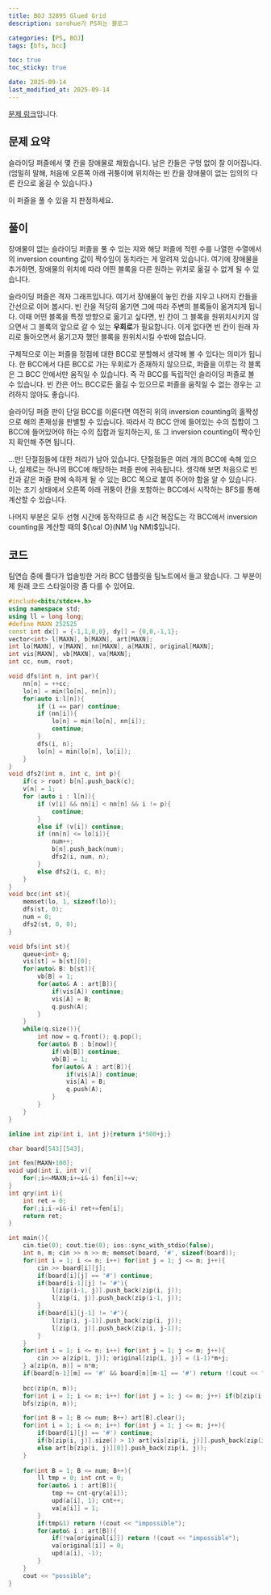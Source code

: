 ```yaml
---
title: BOJ 32895 Glued Grid
description: sorohue가 PS하는 블로그

categories: [PS, BOJ]
tags: [bfs, bcc]

toc: true
toc_sticky: true

date: 2025-09-14
last_modified_at: 2025-09-14
---
```


[문제 링크](https://boj.kr/32895)입니다.

## 문제 요약

슬라이딩 퍼즐에서 몇 칸을 장애물로 채웠습니다. 남은 칸들은 구멍 없이 잘 이어집니다. (엄밀히 말해, 처음에 오른쪽 아래 귀퉁이에 위치하는 빈 칸을 장애물이 없는 임의의 다른 칸으로 옮길 수 있습니다.)

이 퍼즐을 풀 수 있을 지 판정하세요.

## 풀이

장애물이 없는 슬라이딩 퍼즐을 풀 수 있는 지와 해당 퍼즐에 적힌 수를 나열한 수열에서의  inversion counting 값이 짝수임이 동치라는 게 알려져 있습니다. 여기에 장애물을 추가하면, 장애물의 위치에 따라 어떤 블록을 다른 원하는 위치로 옮길 수 없게 될 수 있습니다.

슬라이딩 퍼즐은 격자 그래프입니다. 여기서 장애물이 놓인 칸을 지우고 나머지 칸들을 간선으로 이어 봅시다. 빈 칸을 적당히 옮기면 그에 따라 주변의 블록들이 옮겨지게 됩니다. 이때 어떤 블록을 특정 방향으로 옮기고 싶다면, 빈 칸이 그 블록을 원위치시키지 않으면서 그 블록의 앞으로 갈 수 있는 **우회로**가 필요합니다. 이게 없다면 빈 칸이 원래 자리로 돌아오면서 옮기고자 했던 블록을 원위치시킬 수밖에 없습니다.

구체적으로 이는 퍼즐을 정점에 대한 BCC로 분할해서 생각해 볼 수 있다는 의미가 됩니다. 한 BCC에서 다른 BCC로 가는 우회로가 존재하지 않으므로, 퍼즐을 이루는 각 블록은 그 BCC 안에서만 움직일 수 있습니다. 즉 각 BCC를 독립적인 슬라이딩 퍼즐로 볼 수 있습니다. 빈 칸은 어느 BCC로든 옮길 수 있으므로 퍼즐을 움직일 수 없는 경우는 고려하지 않아도 좋습니다.

슬라이딩 퍼즐 판이 단일 BCC를 이룬다면 여전히 위의 inversion counting의 홀짝성으로 해의 존재성을 판별할 수 있습니다. 따라서 각 BCC 안에 들어있는 수의 집합이 그 BCC에 들어있어야 하는 수의 집합과 일치하는지, 또 그 inversion counting이 짝수인 지 확인해 주면 됩니다.

…만! 단절점들에 대한 처리가 남아 있습니다. 단절점들은 여러 개의 BCC에 속해 있으나, 실제로는 하나의 BCC에 해당하는 퍼즐 판에 귀속됩니다. 생각해 보면 처음으로 빈 칸과 같은 퍼즐 판에 속하게 될 수 있는 BCC 쪽으로 붙여 주어야 함을 알 수 있습니다. 이는 초기 상태에서 오른쪽 아래 귀퉁이 칸을 포함하는 BCC에서 시작하는 BFS를 통해 계산할 수 있습니다.

나머지 부분은 모두 선형 시간에 동작하므로 총 시간 복잡도는 각 BCC에서 inversion counting을 계산할 때의 ${\cal O}(NM \lg NM)$입니다.

## 코드

팀연습 중에 풀다가 업솔빙한 거라 BCC 템플릿을 팀노트에서 들고 왔습니다. 그 부분이 제 원래 코드 스타일이랑 좀 다를 수 있어요.

```cpp
#include<bits/stdc++.h>
using namespace std;
using ll = long long;
#define MAXN 252525
const int dx[] = {-1,1,0,0}, dy[] = {0,0,-1,1};
vector<int> l[MAXN], b[MAXN], art[MAXN];
int lo[MAXN], v[MAXN], nn[MAXN], a[MAXN], original[MAXN];
int vis[MAXN], vb[MAXN], va[MAXN];
int cc, num, root;

void dfs(int n, int par){
    nn[n] = ++cc;
    lo[n] = min(lo[n], nn[n]);
    for(auto i:l[n]){
        if (i == par) continue;
        if (nn[i]){
            lo[n] = min(lo[n], nn[i]);
            continue;
        }
        dfs(i, n);
        lo[n] = min(lo[n], lo[i]);
    }
}
void dfs2(int n, int c, int p){
    if(c > root) b[n].push_back(c);
    v[n] = 1;
    for (auto i : l[n]){
        if (v[i] && nn[i] < nn[n] && i != p){
            continue;
        }
        else if (v[i]) continue;
        if (nn[n] <= lo[i]){
            num++;
            b[n].push_back(num);
            dfs2(i, num, n);
        }
        else dfs2(i, c, n);
    }
}
void bcc(int st){
    memset(lo, 1, sizeof(lo));
    dfs(st, 0);
    num = 0;
    dfs2(st, 0, 0);
}

void bfs(int st){
    queue<int> q;
    vis[st] = b[st][0];
    for(auto& B: b[st]){
        vb[B] = 1;
        for(auto& A : art[B]){
            if(vis[A]) continue;
            vis[A] = B;
            q.push(A);
        }
    }
    while(q.size()){
        int now = q.front(); q.pop();
        for(auto& B : b[now]){
            if(vb[B]) continue;
            vb[B] = 1;
            for(auto& A : art[B]){
                if(vis[A]) continue;
                vis[A] = B;
                q.push(A);
            }
        }
    }
}

inline int zip(int i, int j){return i*500+j;}

char board[543][543];

int fen[MAXN+100];
void upd(int i, int v){
    for(;i<=MAXN;i+=i&-i) fen[i]+=v;
}
int qry(int i){
    int ret = 0;
    for(;i;i-=i&-i) ret+=fen[i];
    return ret;
}

int main(){
    cin.tie(0); cout.tie(0); ios::sync_with_stdio(false);
    int n, m; cin >> n >> m; memset(board, '#', sizeof(board));
    for(int i = 1; i <= n; i++) for(int j = 1; j <= m; j++){
        cin >> board[i][j];
        if(board[i][j] == '#') continue;
        if(board[i-1][j] != '#'){
            l[zip(i-1, j)].push_back(zip(i, j));
            l[zip(i, j)].push_back(zip(i-1, j));
        }
        if(board[i][j-1] != '#'){
            l[zip(i, j-1)].push_back(zip(i, j));
            l[zip(i, j)].push_back(zip(i, j-1));
        }
    }
    for(int i = 1; i <= n; i++) for(int j = 1; j <= m; j++){
        cin >> a[zip(i, j)]; original[zip(i, j)] = (i-1)*m+j;
    } a[zip(n, m)] = n*m;
    if(board[n-1][m] == '#' && board[n][m-1] == '#') return !(cout << "possible");
    
    bcc(zip(n, m));
    for(int i = 1; i <= n; i++) for(int j = 1; j <= m; j++) if(b[zip(i, j)].size() > 1) for(auto& B : b[zip(i, j)]) art[B].push_back(zip(i, j));
    bfs(zip(n, m));

    for(int B = 1; B <= num; B++) art[B].clear();
    for(int i = 1; i <= n; i++) for(int j = 1; j <= m; j++){
        if(board[i][j] == '#') continue;
        if(b[zip(i, j)].size() > 1) art[vis[zip(i, j)]].push_back(zip(i, j));
        else art[b[zip(i, j)][0]].push_back(zip(i, j));
    }
    
    for(int B = 1; B <= num; B++){
        ll tmp = 0; int cnt = 0;
        for(auto& i : art[B]){
            tmp += cnt-qry(a[i]);
            upd(a[i], 1); cnt++;
            va[a[i]] = 1;
        }
        if(tmp&1) return !(cout << "impossible");
        for(auto& i : art[B]){
            if(!va[original[i]]) return !(cout << "impossible");
            va[original[i]] = 0;
            upd(a[i], -1);
        }
    }
    cout << "possible";
}
```
